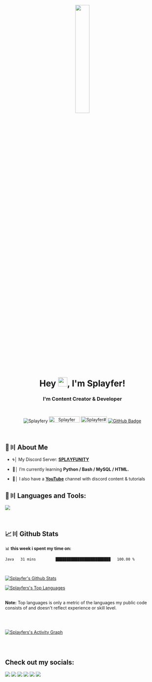 <p align="center">
<a href="#"><img width="30%" height="auto" src="https://cdn.discordapp.com/attachments/985551183479463998/1001856009670758470/coding2.gif" height="175px"/></a>
</p>

<h1 align="center">Hey <img src="https://raw.githubusercontent.com/MartinHeinz/MartinHeinz/master/wave.gif" width="30px" height="30px">, I'm Splayfer!</h1>
<h3 align="center">I'm Content Creator & Developer</h3>

<br>


<p align="center">
    <img src="https://img.shields.io/github/followers/splayfery?label=Github&logo=github&style=flat-square" alt="Splayfery">
        <a href="https://youtube.com/splayfer"><img src="https://img.shields.io/youtube/channel/views/UCGvcLOmPKMv4JstBZezFkHA?label=YouTube&logo=YouTube&style=flat-square" alt="Splayfer" width="100" height="20"/></a>
    <a href="https://discord.gg/splayfer"><img src="https://img.shields.io/badge/Discord-7488cd?style=for-the-badge&logo=discord&logoColor=white" alt="Splayfer#9999" width="85" height="20"/></a>
    <a href="https://github.com/Splayfery?tab=followers"><img src="https://img.shields.io/github/followers/Splayfery?label=Followers&style=social" alt="GitHub Badge"></a>
</p>



<br>

## 🔎〣 About Me

- 🌀│ My Discord Server: **[SPLΛYFUNITY](https://discord.gg/V2Vc5hpRkH)**

- 🌱│ I’m currently learning **Python / Bash / MySQL / HTML.**

- 🎥│ I also have a **[YouTube](https://youtube.com/splayfer)** channel with discord content & tutorials

## 🚀〣 Languages and Tools:

![](https://skillicons.dev/icons?i=java,github,mysql,linux,bash,git,discord,bots)

<br/>

## 📈〣 Github Stats

📊 **this week i spent my time on:**
<!--START_SECTION:waka-->

```txt
Java   31 mins         █████████████████████████   100.00 %
```

<!--END_SECTION:waka-->

  <br/>
    <p float="above">
    <a href="https://github.com/Splayfery/github-readme-stats"><img alt="Splayfer's Github Stats" src="https://github-readme-stats.vercel.app/api?username=Splayfery&show_icons=true&count_private=true&theme=react&hide_border=true&bg_color=0D1117" /></a>
    
  <a href="https://github.com/Splayfery/github-readme-stats"><img alt="Splayfers's Top Languages" src="https://github-readme-stats.vercel.app/api/top-langs/?username=Splayfery&langs_count=8&count_private=true&layout=compact&theme=react&hide_border=true&bg_color=0D1117" /></a>
    </p>
    <br/>
  <b>Note:</b> Top languages is only a metric of the languages my public code consists of and doesn't reflect experience or skill level.

<br/>
<br/>

<p align="right">

<a href="https://github.com/Splayfery/github-readme-activity-graph"><img alt="Splayfers's Activity Graph" src="https://activity-graph.herokuapp.com/graph?username=Splayfery&bg_color=0D1117&color=5BCDEC&line=5BCDEC&point=FFFFFF&hide_border=true" /></a>

</p>

<br/>
<br/>

## Check out my socials:
<p align="left">

<a href = "https://youtube.com/splayfer"><img src="https://img.icons8.com/fluent/48/000000/youtube.png"/></a>
<a href = "https://twitch.tv/splayfer"><img src="https://img.icons8.com/fluent/48/000000/twitch.png"/></a>
<a href = "https://twitter.com/Splayfer"><img src="https://img.icons8.com/fluent/48/000000/twitter.png"/></a>
<a href = "https://www.instagram.com/Splayfer/"><img src="https://img.icons8.com/fluent/48/000000/instagram-new.png"/></a>
<a href = "https://www.reddit.com/Splayfer/"><img src="https://img.icons8.com/fluent/48/000000/reddit.png"/></a>
<a href = "https://linktr.ee/Splayfer"><img src="https://img.icons8.com/color/48/000000/linktree.png"/></a>

</p>
